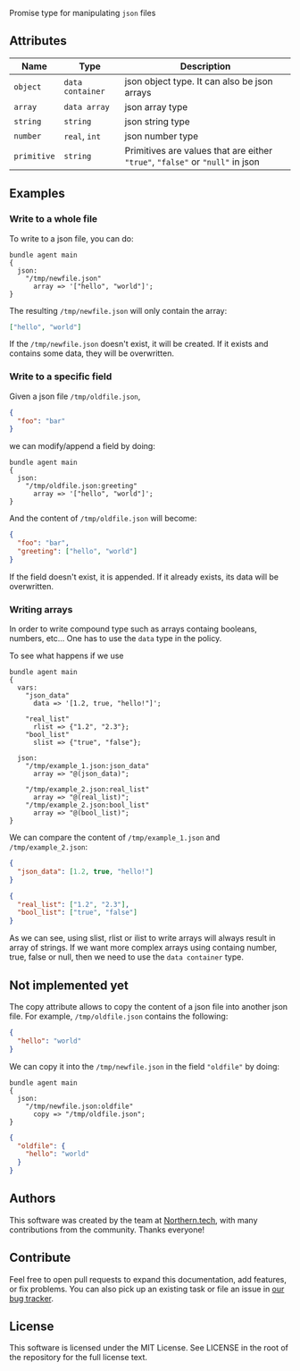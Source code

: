 Promise type for manipulating `json` files

## Attributes

| Name        | Type             | Description                                                                   |
| ----------- | ---------------- | ----------------------------------------------------------------------------- |
| `object`    | `data container` | json object type. It can also be json arrays                                  |
| `array`     | `data array`     | json array type                                                               |
| `string`    | `string`         | json string type                                                              |
| `number`    | `real`, `int`    | json number type                                                              |
| `primitive` | `string`         | Primitives are values that are either `"true"`, `"false"` or `"null"` in json |

## Examples

### Write to a whole file

To write to a json file, you can do:

```cfengine3
bundle agent main
{
  json:
    "/tmp/newfile.json"
      array => '["hello", "world"]';
}
```

The resulting `/tmp/newfile.json` will only contain the array:

```json
["hello", "world"]
```

If the `/tmp/newfile.json` doesn't exist, it will be created. If it exists and contains some data, they will be overwritten.

### Write to a specific field

Given a json file `/tmp/oldfile.json`,

```json
{
  "foo": "bar"
}
```

we can modify/append a field by doing:

```cfengine3
bundle agent main
{
  json:
    "/tmp/oldfile.json:greeting"
      array => '["hello", "world"]';
}
```

And the content of `/tmp/oldfile.json` will become:

```json
{
  "foo": "bar",
  "greeting": ["hello", "world"]
}
```

If the field doesn't exist, it is appended. If it already exists, its data will be overwritten.

### Writing arrays

In order to write compound type such as arrays containg booleans, numbers, etc... One has to use the `data` type in the policy.

To see what happens if we use

```cfengine3
bundle agent main
{
  vars:
    "json_data"
      data => '[1.2, true, "hello!"]';

    "real_list"
      rlist => {"1.2", "2.3"};
    "bool_list"
      slist => {"true", "false"};

  json:
    "/tmp/example_1.json:json_data"
      array => "@(json_data)";

    "/tmp/example_2.json:real_list"
      array => "@(real_list)";
    "/tmp/example_2.json:bool_list"
      array => "@(bool_list)";
}
```

We can compare the content of `/tmp/example_1.json` and `/tmp/example_2.json`:

```json
{
  "json_data": [1.2, true, "hello!"]
}
```

```json
{
  "real_list": ["1.2", "2.3"],
  "bool_list": ["true", "false"]
}
```

As we can see, using slist, rlist or ilist to write arrays will always result in array of strings. If we want more complex arrays using containg number, true, false or null, then we need to use the `data container` type.

## Not implemented yet

The copy attribute allows to copy the content of a json file into another json file. For example, `/tmp/oldfile.json` contains the following:

```json
{
  "hello": "world"
}
```

We can copy it into the `/tmp/newfile.json` in the field `"oldfile"` by doing:

```cfengine3
bundle agent main
{
  json:
    "/tmp/newfile.json:oldfile"
      copy => "/tmp/oldfile.json";
}
```

```json
{
  "oldfile": {
    "hello": "world"
  }
}
```

## Authors

This software was created by the team at [Northern.tech](https://northern.tech), with many contributions from the community.
Thanks everyone!

## Contribute

Feel free to open pull requests to expand this documentation, add features, or fix problems.
You can also pick up an existing task or file an issue in [our bug tracker](https://northerntech.atlassian.net/).

## License

This software is licensed under the MIT License. See LICENSE in the root of the repository for the full license text.
